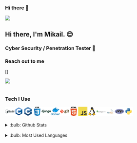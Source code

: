 ### Hi there 👋

<!--
**MKLKCDG/MKLKCDG** is a ✨ _special_ ✨ repository because its `README.md` (this file) appears on your GitHub profile.

Here are some ideas to get you started:

- 🔭 I’m currently working on ...
- 🌱 I’m currently learning ...
- 👯 I’m looking to collaborate on ...
- 🤔 I’m looking for help with ...
- 💬 Ask me about ...
- 📫 How to reach me: ...
- 😄 Pronouns: ...
- ⚡ Fun fact: ...
-->
![](https://komarev.com/ghpvc/?username=MKLKCDG&color=blueviolet)

## Hi there, I'm Mikail.  :blush:

### Cyber Security / Penetration Tester :tophat:

### Reach out to me
[<script src="https://tryhackme.com/badge/786115"></script>]

[<img width="30" src="https://unpkg.com/simple-icons@v7/icons/linkedin.svg" align="left" />][linkedin]



<br>
<br>

### Tech I Use

<img src="https://raw.githubusercontent.com/github/explore/80688e429a7d4ef2fca1e82350fe8e3517d3494d/topics/bash/bash.png" width="30" align="left">

<img src="https://raw.githubusercontent.com/github/explore/f3e22f0dca2be955676bc70d6214b95b13354ee8/topics/c/c.png" width="30" align="left">

<img src="https://raw.githubusercontent.com/github/explore/180320cffc25f4ed1bbdfd33d4db3a66eeeeb358/topics/cpp/cpp.png" width="30" align="left">

<img src="https://raw.githubusercontent.com/github/explore/80688e429a7d4ef2fca1e82350fe8e3517d3494d/topics/css/css.png" width="30" align="left">

<img src="https://raw.githubusercontent.com/github/explore/80688e429a7d4ef2fca1e82350fe8e3517d3494d/topics/django/django.png" width="30" align="left">

<img src="https://raw.githubusercontent.com/github/explore/80688e429a7d4ef2fca1e82350fe8e3517d3494d/topics/docker/docker.png" width="30" align="left">

<img src="https://raw.githubusercontent.com/github/explore/80688e429a7d4ef2fca1e82350fe8e3517d3494d/topics/git/git.png" width="30" align="left">

<img src="https://raw.githubusercontent.com/github/explore/80688e429a7d4ef2fca1e82350fe8e3517d3494d/topics/html/html.png" width="30" align="left">

<img src="https://raw.githubusercontent.com/github/explore/80688e429a7d4ef2fca1e82350fe8e3517d3494d/topics/javascript/javascript.png" width="30" align="left">

<img src="https://raw.githubusercontent.com/github/explore/80688e429a7d4ef2fca1e82350fe8e3517d3494d/topics/linux/linux.png" width="30" align="left">

<img src="https://raw.githubusercontent.com/github/explore/80688e429a7d4ef2fca1e82350fe8e3517d3494d/topics/mongodb/mongodb.png" width="30" align="left">

<img src="https://raw.githubusercontent.com/github/explore/80688e429a7d4ef2fca1e82350fe8e3517d3494d/topics/mysql/mysql.png" width="30" align="left">

<img src="https://raw.githubusercontent.com/github/explore/ccc16358ac4530c6a69b1b80c7223cd2744dea83/topics/php/php.png" width="30" align="left">

<img src="https://raw.githubusercontent.com/github/explore/80688e429a7d4ef2fca1e82350fe8e3517d3494d/topics/python/python.png" width="30" align="left">

<br>
<br>
<br>

<details>
<summary> :bulb: Github Stats </summary>
<img src="https://github-readme-stats.vercel.app/api?username=MKLKCDG&show_icons=true&theme=radical">


</details>

<br>

<details>
<summary> :bulb: Most Used Languages </summary>

<img src="https://github-readme-stats.vercel.app/api/top-langs/?username=MKLKCDG&layout=compact" >

</details>

<br>
<br>


[linkedin]: https://www.linkedin.com/in/mikailkocadag/

[tryhackme]: https://tryhackme.com/p/GrizzlY



